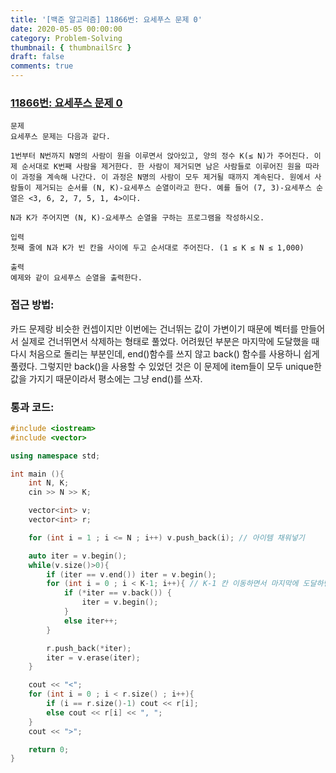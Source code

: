 ```yaml
---
title: '[백준 알고리즘] 11866번: 요세푸스 문제 0'
date: 2020-05-05 00:00:00
category: Problem-Solving
thumbnail: { thumbnailSrc }
draft: false
comments: true
---
```


### [11866번: 요세푸스 문제 0](https://www.acmicpc.net/problem/11866)

```
문제
요세푸스 문제는 다음과 같다.

1번부터 N번까지 N명의 사람이 원을 이루면서 앉아있고, 양의 정수 K(≤ N)가 주어진다. 이제 순서대로 K번째 사람을 제거한다. 한 사람이 제거되면 남은 사람들로 이루어진 원을 따라 이 과정을 계속해 나간다. 이 과정은 N명의 사람이 모두 제거될 때까지 계속된다. 원에서 사람들이 제거되는 순서를 (N, K)-요세푸스 순열이라고 한다. 예를 들어 (7, 3)-요세푸스 순열은 <3, 6, 2, 7, 5, 1, 4>이다.

N과 K가 주어지면 (N, K)-요세푸스 순열을 구하는 프로그램을 작성하시오.

입력
첫째 줄에 N과 K가 빈 칸을 사이에 두고 순서대로 주어진다. (1 ≤ K ≤ N ≤ 1,000)

출력
예제와 같이 요세푸스 순열을 출력한다.
```

### 접근 방법:

카드 문제랑 비슷한 컨셉이지만 이번에는 건너뛰는 값이 가변이기 때문에 벡터를 만들어서 실제로 건너뛰면서 삭제하는 형태로 풀었다. 어려웠던 부분은 마지막에 도달했을 때 다시 처음으로 돌리는 부분인데, end()함수를 쓰지 않고 back() 함수를 사용하니 쉽게 풀렸다. 그렇지만 back()을 사용할 수 있었던 것은 이 문제에 item들이 모두 unique한 값을 가지기 때문이라서 평소에는 그냥 end()를 쓰자.

### 통과 코드:

```cpp
#include <iostream>
#include <vector>

using namespace std;

int main (){
    int N, K;
    cin >> N >> K;

    vector<int> v;
    vector<int> r;

    for (int i = 1 ; i <= N ; i++) v.push_back(i); // 아이템 채워넣기

    auto iter = v.begin();
    while(v.size()>0){
        if (iter == v.end()) iter = v.begin();
        for (int i = 0 ; i < K-1; i++){ // K-1 칸 이동하면서 마지막에 도달하면 그냥 맨 앞으로 이동
            if (*iter == v.back()) {
                iter = v.begin();
            }
            else iter++;
        }

        r.push_back(*iter);
        iter = v.erase(iter);
    }

    cout << "<";
    for (int i = 0 ; i < r.size() ; i++){
        if (i == r.size()-1) cout << r[i];
        else cout << r[i] << ", ";
    }
    cout << ">";

    return 0;
}

```

